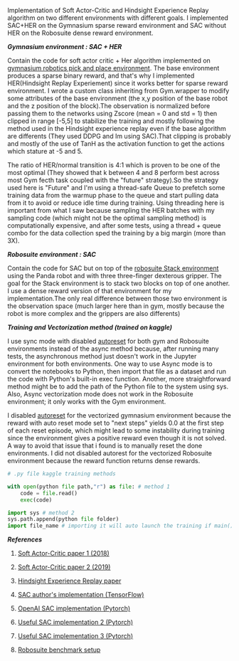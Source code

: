 Implementation of Soft Actor-Critic and Hindsight Experience Replay algorithm on two different environments with different goals. I implemented SAC+HER on the Gymnasium sparse reward environment and SAC without HER on the Robosuite dense reward environment.


***Gymnasium environment : SAC + HER***

Contain the code for soft actor critic + Her algorithm implemented on [gymnasium robotics pick and place environment](https://robotics.farama.org/envs/fetch/pick_and_place). The base environment produces a sparse binary reward, and that's why I implemented HER(Hindsight Replay Experiement) since it works better for sparse reward environment. I wrote a custom class inheriting from Gym.wrapper to modify some attributes of the base environment (the x,y position of the base robot and the z position of the block).The observation is normalized before passing them to the networks using Zscore (mean = 0 and std = 1) then clipped in range [-5,5] to stabilize the training and mostly following the method used in the Hindsight experience replay even if the base algorithm are differents (They used DDPG and Im using SAC).That clipping is probably and mostly of the use of TanH as the activation function to get the actions which stature at -5 and 5.

The ratio of HER/normal transition is 4:1 which is proven to be one of the most optimal (They showed that k between 4 and 8 perform best across most Gym fecth task coupled with the "future" strategy).So the strategy used here is "Future" and I'm using a thread-safe Queue to prefetch some training data from the warmup phase to the queue and start pulling data from it to avoid or reduce idle time during training. Using threading here is important from what I saw because sampling the HER batches with my sampling code (which might not be the optimal sampling method) is computationally expensive, and after some tests, using a thread + queue combo for the data collection sped the training by a big margin (more than 3X).


***Robosuite environment : SAC***

Contain the code for SAC but on top of the [robosuite Stack environment](https://robosuite.ai/docs/modules/environments.html#block-stacking) using the Panda robot and with three three-finger dexterous gripper. The goal for the Stack environment is to stack two blocks on top of one another. I use a dense reward version of that environment for my implementation.The only real difference between those two environment is the observation space (much larger here than in gym, mostly because the robot is more complex and the grippers are also differents)


***Training and Vectorization method (trained on kaggle)***

I use sync mode with disabled [autoreset](https://farama.org/Vector-Autoreset-Mode) for both gym and Robosuite environments instead of the async method because, after running many tests, the asynchronous method just doesn't work in the Jupyter environment for both environments. One way to use Async mode is to convert the notebooks to Python, then import that file as a dataset and run the code with Python's built-in exec function. Another, more straightforward method might be to add the path of the Python file to the system using sys. Also, Async vectorization mode does not work in the Robosuite environment; it only works with the Gym environment.

I disabled [autoreset](https://farama.org/Vector-Autoreset-Mode) for the vectorized gymnasium environment because the reward with auto reset mode set to "next steps" yields 0.0 at the first step of each reset episode, which might lead to some instability during training since the environment gives a positive reward even though it is not solved. A way to avoid that issue that i found is to manually reset the done environments. I did not disabled autorest for the vectorized Robosuite environment because the reward function returns dense rewards.

```python
# .py file kaggle training methods

with open(python file path,"r") as file: # method 1 
    code = file.read()
    exec(code)

import sys # method 2 
sys.path.append(python file folder)
import file_name # importing it will auto launch the training if main().train(True)  
 ```


***References***
1. [Soft Actor-Critic paper 1 (2018)](https://arxiv.org/abs/1801.01290)
2. [Soft Actor-Critic paper 2 (2019)](https://arxiv.org/abs/1812.05905)
3. [Hindsight Experience Replay paper](https://arxiv.org/abs/1707.01495)

4. [SAC author's implementation (TensorFlow)](https://github.com/haarnoja/sac)
5. [OpenAI SAC implementation (Pytorch)](https://github.com/openai/spinningup/tree/master/spinup/algos/pytorch/sac)
6. [Useful SAC implementation 2 (Pytorch) ](https://github.com/pranz24/pytorch-soft-actor-critic)
7. [Useful SAC implementation 3 (Pytorch)](https://github.com/denisyarats/pytorch_sac/tree/master)

8. [Robosuite benchmark setup](https://github.com/ARISE-Initiative/robosuite-benchmark)


